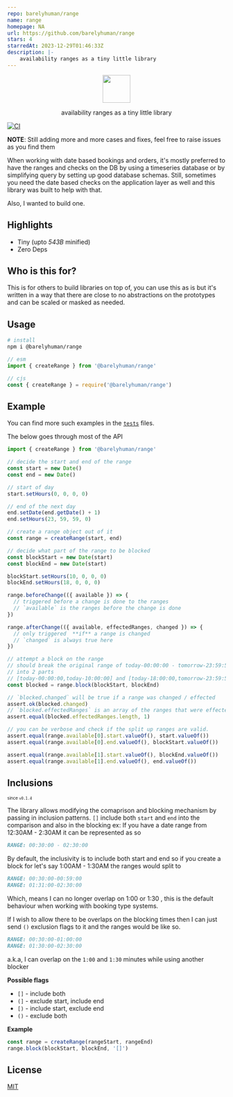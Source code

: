 ```yaml
---
repo: barelyhuman/range
name: range
homepage: NA
url: https://github.com/barelyhuman/range
stars: 4
starredAt: 2023-12-29T01:46:33Z
description: |-
    availability ranges as a tiny little library
---
```


<p align="center">
  <img src="images/range.png" height="64">
<p align="center">availability ranges as a tiny little library</p>

[![CI](https://github.com/barelyhuman/range/actions/workflows/ci.yml/badge.svg)](https://github.com/barelyhuman/range/actions/workflows/ci.yml)

**NOTE**: Still adding more and more cases and fixes, feel free to raise issues as you find them

When working with date based bookings and orders, it's mostly preferred to have the
ranges and checks on the DB by using a timeseries database or by simplifying query by setting up good database schemas. Still, sometimes you need the date based checks on the application layer as well and this library was built to help with that.

Also, I wanted to build one.

## Highlights

- Tiny (upto _543B_ minified)
- Zero Deps

## Who is this for?

This is for others to build libraries on top of, you can use this as is but it's written in a way that there are close to no abstractions on the prototypes and can be scaled or masked as needed.

## Usage

```sh
# install
npm i @barelyhuman/range
```

```js
// esm
import { createRange } from '@barelyhuman/range'
```

```js
// cjs
const { createRange } = require('@barelyhuman/range')
```

## Example

You can find more such examples in the [`tests`](/tests/) files.

The below goes through most of the API

```js
import { createRange } from '@barelyhuman/range'

// decide the start and end of the range
const start = new Date()
const end = new Date()

// start of day
start.setHours(0, 0, 0, 0)

// end of the next day
end.setDate(end.getDate() + 1)
end.setHours(23, 59, 59, 0)

// create a range object out of it
const range = createRange(start, end)

// decide what part of the range to be blocked
const blockStart = new Date(start)
const blockEnd = new Date(start)

blockStart.setHours(10, 0, 0, 0)
blockEnd.setHours(18, 0, 0, 0)

range.beforeChange(({ available }) => {
  // triggered before a change is done to the ranges
  // `available` is the ranges before the change is done
})

range.afterChange(({ available, effectedRanges, changed }) => {
  // only triggered  **if** a range is changed
  // `changed` is always true here
})

// attempt a block on the range
// should break the original range of today-00:00:00 - tomorrow-23:59:59
// into 2 parts
// [today-00:00:00,today-10:00:00] and [today-18:00:00,tomorrow-23:59:59]
const blocked = range.block(blockStart, blockEnd)

// `blocked.changed` will be true if a range was changed / effected
assert.ok(blocked.changed)
// `blocked.effectedRanges` is an array of the ranges that were effected
assert.equal(blocked.effectedRanges.length, 1)

// you can be verbose and check if the split up ranges are valid.
assert.equal(range.available[0].start.valueOf(), start.valueOf())
assert.equal(range.available[0].end.valueOf(), blockStart.valueOf())

assert.equal(range.available[1].start.valueOf(), blockEnd.valueOf())
assert.equal(range.available[1].end.valueOf(), end.valueOf())
```

## Inclusions
<sub><sup>since <code>v0.1.4</code></sup></sub>

The library allows modifying the comaprison and blocking mechanism by passing in inclusion patterns. 
`[]` include both `start` and `end` into the comparison and also in the blocking
ex:
If you have a date range from 12:30AM - 2:30AM it can be represented as so 

```md
RANGE: 00:30:00 - 02:30:00
```


By default, the inclusivity is to include both start and end so if you create a block for let's say 1:00AM - 1:30AM 
the ranges would split to 

```md
RANGE: 00:30:00-00:59:00
RANGE: 01:31:00-02:30:00
```
Which, means I can no longer overlap on 1:00 or 1:30 , this is the default behaviour when working with booking type systems.

If I wish to allow there to be overlaps on the blocking times then I can just send `()` exclusion flags to it and 
the ranges would be like so.

```md
RANGE: 00:30:00-01:00:00
RANGE: 01:30:00-02:30:00
```

a.k.a, I can overlap on the `1:00` and `1:30` minutes while using another blocker


**Possible flags**
- `[]` - include both
- `(]` - exclude start, include end
- `[)` - include start, exclude end
- `()` - exclude both

**Example**
```js
const range = createRange(rangeStart, rangeEnd)
range.block(blockStart, blockEnd, '[]')
```


## License

[MIT](/license)

